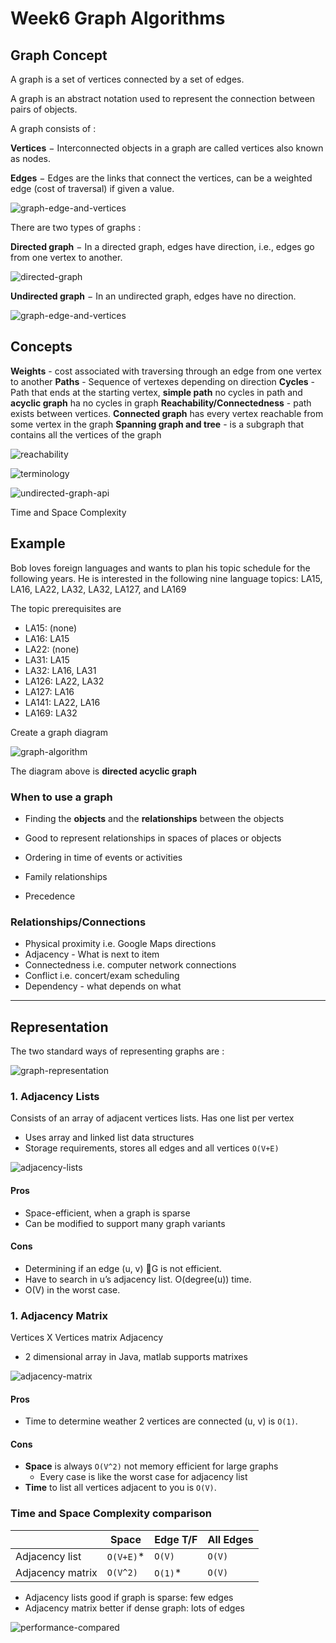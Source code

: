 # Week6 Graph Algorithms

## Graph Concept

A graph is a set of vertices connected by a set of edges.

A graph is an abstract notation used to represent the connection between pairs of objects.

A graph consists of :

**Vertices** − Interconnected objects in a graph are called vertices also known as nodes.

**Edges** − Edges are the links that connect the vertices, can be a weighted edge (cost of traversal) if given a value.

![graph-edge-and-vertices](images/graph-edge-and-vertices.png)

There are two types of graphs :

**Directed graph** − In a directed graph, edges have direction, i.e., edges go from one vertex to another.

![directed-graph](images/directed-graph.png)

**Undirected graph** − In an undirected graph, edges have no direction.

![graph-edge-and-vertices](images/undirected-graph.png)

## Concepts

**Weights** - cost associated with traversing through an edge from one vertex to another
**Paths** - Sequence of vertexes depending on direction
**Cycles** - Path that ends at the starting vertex, **simple path** no cycles in path and **acyclic graph** ha no cycles in graph
**Reachability/Connectedness** - path exists between vertices. **Connected graph** has every vertex reachable from some vertex in the graph
**Spanning graph and tree** - is a subgraph that contains all the
vertices of the graph

![reachability](images/reachability.png)

![terminology](images/terminology.png)

![undirected-graph-api](images/undirected-graph-api.png)

Time and Space Complexity

## Example

Bob loves foreign languages and wants to plan his topic schedule for the following years. He is interested in the following nine language topics: LA15, LA16, LA22, LA32, LA32, LA127, and LA169

The topic prerequisites are

- LA15: (none)
- LA16: LA15
- LA22: (none)
- LA31: LA15
- LA32: LA16, LA31
- LA126: LA22, LA32
- LA127: LA16
- LA141: LA22, LA16
- LA169: LA32

Create a graph diagram

![graph-algorithm](images/graph-algorithm.png)

The diagram above is **directed acyclic graph**

### When to use a graph

- Finding the **objects** and the **relationships** between the objects

- Good to represent relationships in spaces of places or objects
- Ordering in time of events or activities
- Family relationships
- Precedence

### Relationships/Connections

- Physical proximity i.e. Google Maps directions
- Adjacency - What is next to item
- Connectedness i.e. computer network connections
- Conflict i.e. concert/exam scheduling
- Dependency - what depends on what

---

## Representation

The two standard ways of representing graphs are :

![graph-representation](images/graph-representation.png)

### 1. Adjacency Lists

Consists of an array of adjacent vertices lists. Has one list per vertex

- Uses array and linked list data structures
- Storage requirements, stores all edges and all vertices `O(V+E)`

![adjacency-lists](images/adjacency-lists.png)

#### Pros

- Space-efficient, when a graph is sparse
- Can be modified to support many graph variants

#### Cons

- Determining if an edge (u, v) G is not efficient.
- Have to search in u’s adjacency list. O(degree(u)) time.
- O(V) in the worst case.

### 1. Adjacency Matrix

Vertices X Vertices matrix Adjacency

- 2 dimensional array in Java, matlab supports matrixes

![adjacency-matrix](images/adjacency-matrix.png)

#### Pros

- Time to determine weather 2 vertices are connected (u, v) is `O(1)`.

#### Cons

- **Space** is always `O(V^2)` not memory efficient for large graphs
  - Every case is like the worst case for adjacency list
- **Time** to list all vertices adjacent to you is `O(V)`.

### Time and Space Complexity comparison

|                  | Space      | Edge T/F | All Edges |
| ---------------- | ---------- | -------- | --------- |
| Adjacency list   | `O(V+E)`\* | `O(V)`   | `O(V)`    |
| Adjacency matrix | `O(V^2)`   | `O(1)`\* | `O(V)`    |

- Adjacency lists good if graph is sparse: few edges
- Adjacency matrix better if dense graph: lots of edges

![performance-compared](images/performance-compared.png)
